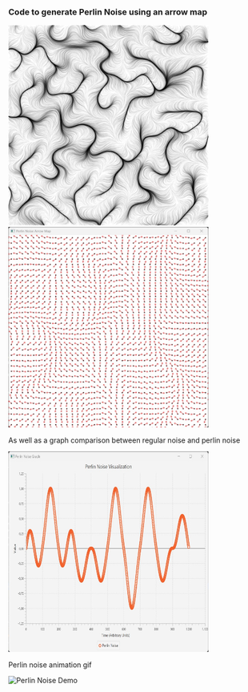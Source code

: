 <h3>Code to generate Perlin Noise using an arrow map</h3>

<p>
<img src="docs/PerlinNoiseArrowMapFF.png" width="400" height="400" alt="Perlin Noise Arrow Map"/>
<img src="docs/PerlinNoiseArrowMap.jpg" width="400" height="400" alt="Perlin Noise Arrow Map Step 1"/>
</p>

<p>As well as a graph comparison between regular noise and perlin noise</p>
<img src="docs/PerlinNoiseGraph.jpg" width="400" height="400" alt="Perlin Noise Graph"/>

<p>Perlin noise animation gif</p>
<img src="docs/output5_60f_quantized.gif" width="400" height="400" alt="Perlin Noise Demo"/>

